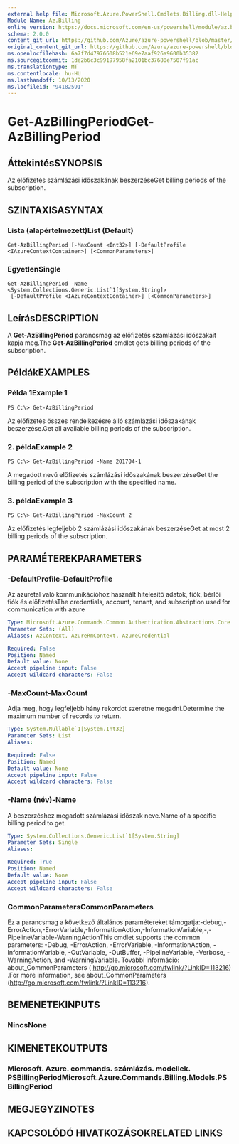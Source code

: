 ```yaml
---
external help file: Microsoft.Azure.PowerShell.Cmdlets.Billing.dll-Help.xml
Module Name: Az.Billing
online version: https://docs.microsoft.com/en-us/powershell/module/az.billing/get-azbillingperiod
schema: 2.0.0
content_git_url: https://github.com/Azure/azure-powershell/blob/master/src/Billing/Billing/help/Get-AzBillingPeriod.md
original_content_git_url: https://github.com/Azure/azure-powershell/blob/master/src/Billing/Billing/help/Get-AzBillingPeriod.md
ms.openlocfilehash: 6a7f7d47976608b521e69e7aaf926a9600b35382
ms.sourcegitcommit: 1de2b6c3c99197958fa2101bc37680e7507f91ac
ms.translationtype: MT
ms.contentlocale: hu-HU
ms.lasthandoff: 10/13/2020
ms.locfileid: "94182591"
---
```

# <span data-ttu-id="1c50c-101">Get-AzBillingPeriod</span><span class="sxs-lookup"><span data-stu-id="1c50c-101">Get-AzBillingPeriod</span></span>

## <span data-ttu-id="1c50c-102">Áttekintés</span><span class="sxs-lookup"><span data-stu-id="1c50c-102">SYNOPSIS</span></span>
<span data-ttu-id="1c50c-103">Az előfizetés számlázási időszakának beszerzése</span><span class="sxs-lookup"><span data-stu-id="1c50c-103">Get billing periods of the subscription.</span></span>

## <span data-ttu-id="1c50c-104">SZINTAXISA</span><span class="sxs-lookup"><span data-stu-id="1c50c-104">SYNTAX</span></span>

### <span data-ttu-id="1c50c-105">Lista (alapértelmezett)</span><span class="sxs-lookup"><span data-stu-id="1c50c-105">List (Default)</span></span>
```
Get-AzBillingPeriod [-MaxCount <Int32>] [-DefaultProfile <IAzureContextContainer>] [<CommonParameters>]
```

### <span data-ttu-id="1c50c-106">Egyetlen</span><span class="sxs-lookup"><span data-stu-id="1c50c-106">Single</span></span>
```
Get-AzBillingPeriod -Name <System.Collections.Generic.List`1[System.String]>
 [-DefaultProfile <IAzureContextContainer>] [<CommonParameters>]
```

## <span data-ttu-id="1c50c-107">Leírás</span><span class="sxs-lookup"><span data-stu-id="1c50c-107">DESCRIPTION</span></span>
<span data-ttu-id="1c50c-108">A **Get-AzBillingPeriod** parancsmag az előfizetés számlázási időszakait kapja meg.</span><span class="sxs-lookup"><span data-stu-id="1c50c-108">The **Get-AzBillingPeriod** cmdlet gets billing periods of the subscription.</span></span>

## <span data-ttu-id="1c50c-109">Példák</span><span class="sxs-lookup"><span data-stu-id="1c50c-109">EXAMPLES</span></span>

### <span data-ttu-id="1c50c-110">Példa 1</span><span class="sxs-lookup"><span data-stu-id="1c50c-110">Example 1</span></span>
```
PS C:\> Get-AzBillingPeriod
```

<span data-ttu-id="1c50c-111">Az előfizetés összes rendelkezésre álló számlázási időszakának beszerzése.</span><span class="sxs-lookup"><span data-stu-id="1c50c-111">Get all available billing periods of the subscription.</span></span>

### <span data-ttu-id="1c50c-112">2. példa</span><span class="sxs-lookup"><span data-stu-id="1c50c-112">Example 2</span></span>
```
PS C:\> Get-AzBillingPeriod -Name 201704-1
```

<span data-ttu-id="1c50c-113">A megadott nevű előfizetés számlázási időszakának beszerzése</span><span class="sxs-lookup"><span data-stu-id="1c50c-113">Get the billing period of the subscription with the specified name.</span></span>

### <span data-ttu-id="1c50c-114">3. példa</span><span class="sxs-lookup"><span data-stu-id="1c50c-114">Example 3</span></span>
```
PS C:\> Get-AzBillingPeriod -MaxCount 2
```

<span data-ttu-id="1c50c-115">Az előfizetés legfeljebb 2 számlázási időszakának beszerzése</span><span class="sxs-lookup"><span data-stu-id="1c50c-115">Get at most 2 billing periods of the subscription.</span></span>

## <span data-ttu-id="1c50c-116">PARAMÉTEREK</span><span class="sxs-lookup"><span data-stu-id="1c50c-116">PARAMETERS</span></span>

### <span data-ttu-id="1c50c-117">-DefaultProfile</span><span class="sxs-lookup"><span data-stu-id="1c50c-117">-DefaultProfile</span></span>
<span data-ttu-id="1c50c-118">Az azuretal való kommunikációhoz használt hitelesítő adatok, fiók, bérlői fiók és előfizetés</span><span class="sxs-lookup"><span data-stu-id="1c50c-118">The credentials, account, tenant, and subscription used for communication with azure</span></span>

```yaml
Type: Microsoft.Azure.Commands.Common.Authentication.Abstractions.Core.IAzureContextContainer
Parameter Sets: (All)
Aliases: AzContext, AzureRmContext, AzureCredential

Required: False
Position: Named
Default value: None
Accept pipeline input: False
Accept wildcard characters: False
```

### <span data-ttu-id="1c50c-119">-MaxCount</span><span class="sxs-lookup"><span data-stu-id="1c50c-119">-MaxCount</span></span>
<span data-ttu-id="1c50c-120">Adja meg, hogy legfeljebb hány rekordot szeretne megadni.</span><span class="sxs-lookup"><span data-stu-id="1c50c-120">Determine the maximum number of records to return.</span></span>

```yaml
Type: System.Nullable`1[System.Int32]
Parameter Sets: List
Aliases:

Required: False
Position: Named
Default value: None
Accept pipeline input: False
Accept wildcard characters: False
```

### <span data-ttu-id="1c50c-121">-Name (név)</span><span class="sxs-lookup"><span data-stu-id="1c50c-121">-Name</span></span>
<span data-ttu-id="1c50c-122">A beszerzéshez megadott számlázási időszak neve.</span><span class="sxs-lookup"><span data-stu-id="1c50c-122">Name of a specific billing period to get.</span></span>

```yaml
Type: System.Collections.Generic.List`1[System.String]
Parameter Sets: Single
Aliases:

Required: True
Position: Named
Default value: None
Accept pipeline input: False
Accept wildcard characters: False
```

### <span data-ttu-id="1c50c-123">CommonParameters</span><span class="sxs-lookup"><span data-stu-id="1c50c-123">CommonParameters</span></span>
<span data-ttu-id="1c50c-124">Ez a parancsmag a következő általános paramétereket támogatja:-debug,-ErrorAction,-ErrorVariable,-InformationAction,-InformationVariable,-,-PipelineVariable-WarningAction</span><span class="sxs-lookup"><span data-stu-id="1c50c-124">This cmdlet supports the common parameters: -Debug, -ErrorAction, -ErrorVariable, -InformationAction, -InformationVariable, -OutVariable, -OutBuffer, -PipelineVariable, -Verbose, -WarningAction, and -WarningVariable.</span></span> <span data-ttu-id="1c50c-125">További információ: about_CommonParameters ( http://go.microsoft.com/fwlink/?LinkID=113216) .</span><span class="sxs-lookup"><span data-stu-id="1c50c-125">For more information, see about_CommonParameters (http://go.microsoft.com/fwlink/?LinkID=113216).</span></span>

## <span data-ttu-id="1c50c-126">BEMENETEK</span><span class="sxs-lookup"><span data-stu-id="1c50c-126">INPUTS</span></span>

### <span data-ttu-id="1c50c-127">Nincs</span><span class="sxs-lookup"><span data-stu-id="1c50c-127">None</span></span>

## <span data-ttu-id="1c50c-128">KIMENETEK</span><span class="sxs-lookup"><span data-stu-id="1c50c-128">OUTPUTS</span></span>

### <span data-ttu-id="1c50c-129">Microsoft. Azure. commands. számlázás. modellek. PSBillingPeriod</span><span class="sxs-lookup"><span data-stu-id="1c50c-129">Microsoft.Azure.Commands.Billing.Models.PSBillingPeriod</span></span>

## <span data-ttu-id="1c50c-130">MEGJEGYZI</span><span class="sxs-lookup"><span data-stu-id="1c50c-130">NOTES</span></span>

## <span data-ttu-id="1c50c-131">KAPCSOLÓDÓ HIVATKOZÁSOK</span><span class="sxs-lookup"><span data-stu-id="1c50c-131">RELATED LINKS</span></span>
